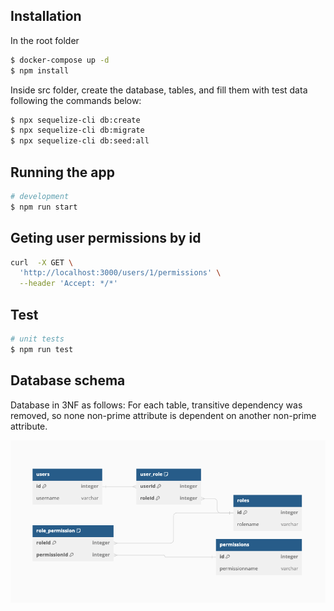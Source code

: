 ## Installation

In the root folder

```bash
$ docker-compose up -d
$ npm install
```

Inside src folder, create the database, tables, and fill them with test data following the commands below:

```bash
$ npx sequelize-cli db:create
$ npx sequelize-cli db:migrate
$ npx sequelize-cli db:seed:all
```

## Running the app

```bash
# development
$ npm run start
```

## Geting user permissions by id
```bash
curl  -X GET \
  'http://localhost:3000/users/1/permissions' \
  --header 'Accept: */*'
```

## Test

```bash
# unit tests
$ npm run test
```

## Database schema

Database in 3NF as follows:
For each table, transitive dependency was removed, so none non-prime attribute is dependent on another non-prime attribute.

![Database Schema](schema.png)
